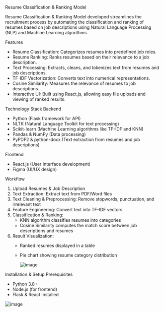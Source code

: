 Resume Classification & Ranking Model

Resume Classification & Ranking Model developed streamlines the recruitment process by automating the classification and ranking of resumes based on job descriptions using Natural Language Processing (NLP) and Machine Learning algorithms.

Features
- Resume Classification: Categorizes resumes into predefined job roles.
- Resume Ranking: Ranks resumes based on their relevance to a job description.
- Text Processing: Extracts, cleans, and tokenizes text from resumes and job descriptions.
- TF-IDF Vectorization: Converts text into numerical representations.
- Cosine Similarity: Measures the relevance of resumes to job descriptions.
- Interactive UI: Built using React.js, allowing easy file uploads and viewing of ranked results.

Technology Stack
Backend
- Python (Flask framework for API)
- NLTK (Natural Language Toolkit for text processing)
- Scikit-learn (Machine Learning algorithms like TF-IDF and KNN)
- Pandas & NumPy (Data processing)
- PyPDF2 & python-docx (Text extraction from resumes and job descriptions)

Frontend
- React.js (User Interface development)
- Figma (UI/UX design)

Workflow
1. Upload Resumes & Job Description
2. Text Extraction: Extract text from PDF/Word files
3. Text Cleaning & Preprocessing: Remove stopwords, punctuation, and irrelevant text
4. Feature Engineering: Convert text into TF-IDF vectors
5. Classification & Ranking:
   - KNN algorithm classifies resumes into categories
   - Cosine Similarity computes the match score between job descriptions and resumes
6. Result Visualization:
   - Ranked resumes displayed in a table
   - Pie chart showing resume category distribution
  
     ![image](https://github.com/user-attachments/assets/a3096473-7e38-4e3e-8fdc-6c03c4957b77)

     
Installation & Setup
Prerequisites
- Python 3.8+
- Node.js (for frontend)
- Flask & React installed
  
![image](https://github.com/user-attachments/assets/17a3734f-ce28-4dc4-94c4-1813f11e14df)

